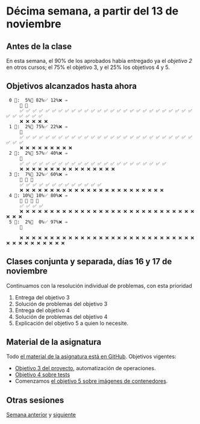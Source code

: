 # Décima semana, a partir del 13 de noviembre

## Antes de la clase

En esta semana, el 90% de los aprobados había entregado ya el *objetivo 2* en
otros cursos; el 75% el objetivo 3, y el 25% los objetivos 4 y 5.

## Objetivos alcanzados hasta ahora

```text
 0 🧮:  5%🚧 82%✅ 12%❌ ⇒
     🚧 🚧
     ✅ ✅ ✅ ✅ ✅ ✅ ✅ ✅ ✅ ✅ ✅ ✅ ✅ ✅ ✅ ✅ ✅ ✅ ✅ ✅ ✅ ✅ ✅ ✅ ✅ ✅ ✅ ✅ ✅ ✅ ✅ ✅ ✅
     ❌ ❌ ❌ ❌ ❌
 1 🧮:  2%🚧 75%✅ 22%❌ ⇒
     🚧
     ✅ ✅ ✅ ✅ ✅ ✅ ✅ ✅ ✅ ✅ ✅ ✅ ✅ ✅ ✅ ✅ ✅ ✅ ✅ ✅ ✅ ✅ ✅ ✅ ✅ ✅ ✅ ✅ ✅ ✅
     ❌ ❌ ❌ ❌ ❌ ❌ ❌ ❌ ❌
 2 🧮:  2%🚧 57%✅ 40%❌ ⇒
     🚧
     ✅ ✅ ✅ ✅ ✅ ✅ ✅ ✅ ✅ ✅ ✅ ✅ ✅ ✅ ✅ ✅ ✅ ✅ ✅ ✅ ✅ ✅ ✅
     ❌ ❌ ❌ ❌ ❌ ❌ ❌ ❌ ❌ ❌ ❌ ❌ ❌ ❌ ❌ ❌
 3 🧮:  7%🚧 32%✅ 60%❌ ⇒
     🚧 🚧 🚧
     ✅ ✅ ✅ ✅ ✅ ✅ ✅ ✅ ✅ ✅ ✅ ✅ ✅
     ❌ ❌ ❌ ❌ ❌ ❌ ❌ ❌ ❌ ❌ ❌ ❌ ❌ ❌ ❌ ❌ ❌ ❌ ❌ ❌ ❌ ❌ ❌ ❌
 4 🧮: 10%🚧 10%✅ 80%❌ ⇒
     🚧 🚧 🚧 🚧
     ✅ ✅ ✅ ✅
     ❌ ❌ ❌ ❌ ❌ ❌ ❌ ❌ ❌ ❌ ❌ ❌ ❌ ❌ ❌ ❌ ❌ ❌ ❌ ❌ ❌ ❌ ❌ ❌ ❌ ❌ ❌ ❌ ❌ ❌ ❌ ❌
 5 🧮:  2%🚧  0%✅ 97%❌ ⇒
     🚧

     ❌ ❌ ❌ ❌ ❌ ❌ ❌ ❌ ❌ ❌ ❌ ❌ ❌ ❌ ❌ ❌ ❌ ❌ ❌ ❌ ❌ ❌ ❌ ❌ ❌ ❌ ❌ ❌ ❌ ❌ ❌ ❌ ❌ ❌ ❌ ❌ ❌ ❌ ❌
```

## Clases conjunta y separada, días 16 y 17 de noviembre

Continuamos con la resolución individual de problemas, con esta prioridad

1. Entrega del objetivo 3
2. Solución de problemas del objetivo 3
3. Entrega del objetivo 4
4. Solución de problemas del objetivo 4
5. Explicación del objetivo 5 a quien lo necesite.

## Material de la asignatura

Todo [el material de la asignatura está en
GitHub](http://jj.github.io/IV). Objetivos vigentes:

* [Objetivo 3 del
  proyecto](http://jj.github.io/IV/documentos/proyecto/3.Automatizar),
  automatización de operaciones.
* [Objetivo 4 sobre
  tests](http://jj.github.io/IV/documentos/proyecto/4.Tests)
* Comenzamos [el objetivo 5 sobre imágenes de
  contenedores](http://jj.github.io/IV/documentos/proyecto/5.Docker).

## Otras sesiones

[Semana anterior](semana-09.md) y [siguiente](semana-11.md)
